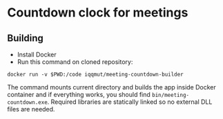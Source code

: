 # Countdown clock for meetings

## Building

* Install Docker
* Run this command on cloned repository:

```
docker run -v $PWD:/code iqqmut/meeting-countdown-builder
```

The command mounts current directory and builds the app inside Docker container and if everything works, you should find `bin/meeting-countdown.exe`. Required libraries are statically linked so no external DLL files are needed.
